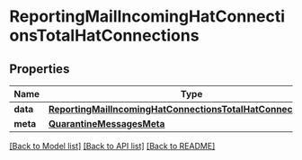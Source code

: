 # ReportingMailIncomingHatConnectionsTotalHatConnections

## Properties
Name | Type | Description | Notes
------------ | ------------- | ------------- | -------------
**data** | [**ReportingMailIncomingHatConnectionsTotalHatConnectionsData**](ReportingMailIncomingHatConnectionsTotalHatConnectionsData.md) |  | [optional] 
**meta** | [**QuarantineMessagesMeta**](QuarantineMessagesMeta.md) |  | [optional] 

[[Back to Model list]](../README.md#documentation-for-models) [[Back to API list]](../README.md#documentation-for-api-endpoints) [[Back to README]](../README.md)

